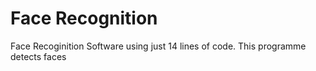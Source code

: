 # Face Recognition
Face Recoginition Software using just 14 lines of code.
This programme detects faces
